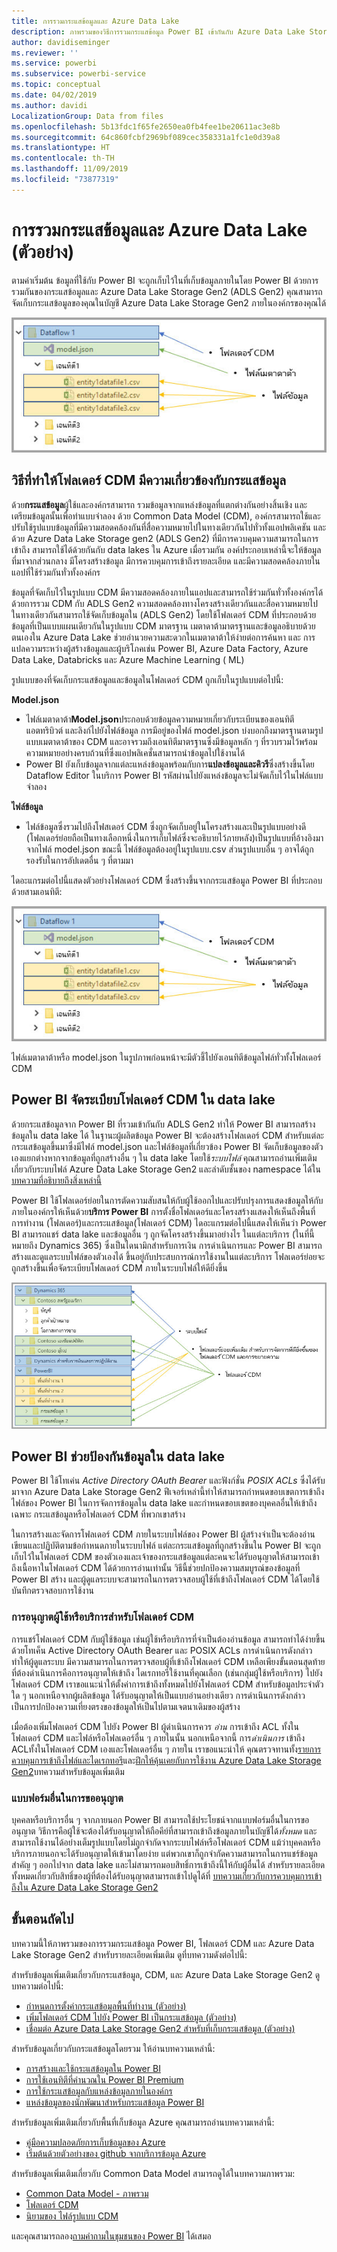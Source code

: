 ```yaml
---
title: การรวมกระแสข้อมูลและ Azure Data Lake
description: ภาพรวมของวิธีการรวมกระแสข้อมูล Power BI เข้ากันกับ Azure Data Lake Storage Gen2
author: davidiseminger
ms.reviewer: ''
ms.service: powerbi
ms.subservice: powerbi-service
ms.topic: conceptual
ms.date: 04/02/2019
ms.author: davidi
LocalizationGroup: Data from files
ms.openlocfilehash: 5b13fdc1f65fe2650ea0fb4fee1be20611ac3e8b
ms.sourcegitcommit: 64c860fcbf2969bf089cec358331a1fc1e0d39a8
ms.translationtype: HT
ms.contentlocale: th-TH
ms.lasthandoff: 11/09/2019
ms.locfileid: "73877319"
---
```

# <a name="dataflows-and-azure-data-lake-integration-preview"></a>การรวมกระแสข้อมูลและ Azure Data Lake (ตัวอย่าง)

ตามค่าเริ่มต้น ข้อมูลที่ใช้กับ Power BI จะถูกเก็บไว้ในที่เก็บข้อมูลภายในโดย Power BI ด้วยการรวมกันของกระแสข้อมูลและ Azure Data Lake Storage Gen2 (ADLS Gen2) คุณสามารถจัดเก็บกระแสข้อมูลของคุณในบัญชี Azure Data Lake Storage Gen2 ภายในองค์กรของคุณได้ 

![กระแสข้อมูลในที่เก็บข้อมูล Azure](media/service-dataflows-azure-data-lake-integration/dataflows-azure-integration_01.jpg)

## <a name="how-cdm-folders-relate-to-dataflows"></a>วิธีที่ทำให้โฟลเดอร์ CDM มีความเกี่ยวข้องกับกระแสข้อมูล

ด้วย**กระแสข้อมูล**ผู้ใช้และองค์กรสามารถ รวมข้อมูลจากแหล่งข้อมูลที่แตกต่างกันอย่างสิ้นเชิง และเตรียมข้อมูลนั้นเพื่อทำแบบจำลอง ด้วย Common Data Model (CDM), องค์กรสามารถใช้และปรับใช้รูปแบบข้อมูลที่มีความสอดคล้องกันที่สื่อความหมายไปในทางเดียวกันไปทั่วทั้งแอปพลิเคชัน และด้วย Azure Data Lake Storage gen2 (ADLS Gen2) ที่มีการควบคุมความสามารถในการเข้าถึง สามารถใช้ได้ด้วยกันกับ data lakes ใน Azure เมื่อรวมกัน องค์ประกอบเหล่านี้จะให้ข้อมูลที่มาจากส่วนกลาง มีโครงสร้างข้อมูล มีการควบคุมการเข้าถึงรายละเอียด และมีความสอดคล้องภายในแอปที่ใช้ร่วมกันทั่วทั้งองค์กร

ข้อมูลที่จัดเก็บไว้ในรูปแบบ CDM มีความสอดคล้องภายในแอปและสามารถใช้ร่วมกันทั่วทั้งองค์กรได้ ด้วยการรวม CDM กับ ADLS Gen2 ความสอดคล้องทางโครงสร้างเดียวกันและสื่อความหมายไปในทางเดียวกันสามารถใช้จัดเก็บข้อมูลใน (ADLS Gen2) โดยใช้โฟลเดอร์ CDM ที่ประกอบด้วยข้อมูลที่เป็นแบบแผนเดียวกันในรูปแบบ CDM มาตรฐาน เมตาดาต้ามาตรฐานและข้อมูลอธิบายด้วยตนเองใน Azure Data Lake ช่วยอำนวยความสะดวกในเมตาดาต้าให้ง่ายต่อการค้นหา และ การแปลความระหว่างผู้สร้างข้อมูลและผู้บริโภคเช่น Power BI, Azure Data Factory, Azure Data Lake, Databricks และ Azure Machine Learning ( ML) 

รูปแบบของที่จัดเก็บกระแสข้อมูลและข้อมูลในโฟลเดอร์ CDM ถูกเก็บในรูปแบบต่อไปนี้:

**Model.json**
* ไฟล์เมตาดาต้า**Model.json**ประกอบด้วยข้อมูลความหมายเกี่ยวกับระเบียนของเอนทิตี แอตทริบิวต์ และลิงก์ไปยังไฟล์ข้อมูล การมีอยู่ของไฟล์ model.json บ่งบอกถึงมาตรฐานตามรูปแบบเมตาดาต้าของ CDM และอาจรวมถึงเอนทิตีมาตรฐานซึ่งมีข้อมูลหลัก ๆ ที่รวบรวมไว้พร้อมความหมายอย่างครบถ้วนที่ซึ่งแอปพลิเคชั่นสามารถนำข้อมูลไปใช้งานได้
* Power BI ยังเก็บข้อมูลจากแต่ละแหล่งข้อมูลพร้อมกับการ**แปลงข้อมูลและคิวรี**ซึ่งสร้างขึ้นโดย Dataflow Editor ในบริการ Power BI รหัสผ่านไปยังแหล่งข้อมูลจะไม่จัดเก็บไว้ในไฟล์แบบจำลอง

**ไฟล์ข้อมูล**
* ไฟล์ข้อมูลซึ่งรวมไปถึงโฟสเดอร์ CDM ซึ่งถูกจัดเก็บอยู่ในโครงสร้างและเป็นรูปแบบอย่างดี (โฟลเดอร์ย่อยถือเป็นทางเลือกหนึ่งในการเก็บไฟล์ซึ่งจะอธิบายไว้ภายหลัง)เป็นรูปแบบที่อ้างอิงมาจากไฟล์ model.json ขณะนี้ ไฟล์ข้อมูลต้องอยู่ในรูปแบบ.csv ส่วนรูปแบบอื่น ๆ อาจได้ถูกรองรับในการอัปเดตอื่น ๆ ที่ตามมา 

ไดอะแกรมต่อไปนี้แสดงตัวอย่างโฟลเดอร์ CDM ซึ่งสร้างขึ้นจากกระแสข้อมูล Power BI ที่ประกอบด้วยสามเอนทิตี:

![กระแสข้อมูลในที่เก็บข้อมูล Azure](media/service-dataflows-azure-data-lake-integration/dataflows-azure-integration_01.jpg)

ไฟล์เมตาดาต้าหรือ model.json ในรูปภาพก่อนหน้าจะมีตัวชี้ไปยังเอนทิตีข้อมูลไฟล์ทั่วทั้งโฟลเดอร์ CDM

## <a name="power-bi-organizes-cdm-folders-in-the-data-lake"></a>Power BI จัดระเบียบโฟลเดอร์ CDM ใน data lake

ด้วยกระแสข้อมูลจาก Power BI ที่รวมเข้ากันกับ ADLS Gen2 ทำให้ Power BI สามารถสร้างข้อมูลใน data lake ได้ ในฐานะผู้ผลิตข้อมูล Power BI จะต้องสร้างโฟลเดอร์ CDM สำหรับแต่ละ กระแสข้อมูลขึ้นมาซึ่งมีไฟล์ model.json และไฟล์ข้อมูลที่เกี่ยวข้อง Power BI จัดเก็บข้อมูลของตัวเองแยกต่างหากจากข้อมูลที่ถูกสร้างอื่น ๆ ใน data lake โดยใช้*ระบบไฟล์* คุณสามารถอ่านเพิ่มเติมเกี่ยวกับระบบไฟล์ Azure Data Lake Storage Gen2 และลำดับชั้นของ namespace ได้ใน[บทความที่อธิบายถึงสิ่งเหล่านี้](https://docs.microsoft.com/azure/storage/data-lake-storage/namespace)

Power BI ใช้โฟลเดอร์ย่อยในการตัดความสับสนให้กับผู้ใช้ออกไปและปรับปรุงการแสดงข้อมูลให้กับภายในองค์กรให้เห็นด้วย**บริการ Power BI** การตั้งชื่อโฟลเดอร์และโครงสร้างแสดงให้เห็นถึงพื้นที่การทำงาน (โฟลเดอร์)และกระแสข้อมูล(โฟลเดอร์ CDM) ไดอะแกรมต่อไปนี้แสดงให้เห็นว่า Power BI สามารถแชร์ data lake และข้อมูลอื่น ๆ ถูกจัดโครงสร้างขึ้นมาอย่างไร ในแต่ละบริการ (ในที่นี้หมายถึง Dynamics 365) ซึ่งเป็นไดนามิกสำหรับการเงิน การดำเนินการและ Power BI สามารถสร้างและดูแลระบบไฟล์ของตัวเองได้ ขึ้นอยู่กับประสบการณ์การใช้งานในแต่ละบริการ โฟลเดอร์ย่อยจะถูกสร้างขึ้นเพื่อจัดระเบียบโฟลเดอร์ CDM ภายในระบบไฟล์ให้ดียิ่งขึ้น 

![กระแสข้อมูลจากบริการต่าง ๆ ในที่เก็บข้อมูล Azure](media/service-dataflows-azure-data-lake-integration/dataflows-azure-integration_02.jpg)

## <a name="power-bi-protects-data-in-the-data-lake"></a>Power BI ช่วยป้องกันข้อมูลใน data lake

Power BI ใช้โทเค่น *Active Directory OAuth Bearer* และฟังก์ชั่น *POSIX ACLs* ซึ่งได้รับมาจาก Azure Data Lake Storage Gen2 ฟีเจอร์เหล่านี้ทำให้สามารถกำหนดขอบเขตการเข้าถึงไฟล์ของ Power BI ในการจัดการข้อมูลใน data lake และกำหนดขอบเขตของบุคคลอื่นให้เข้าถึงเฉพาะ กระแสข้อมูลหรือโฟลเดอร์ CDM ที่พวกเขาสร้าง 

ในการสร้างและจัดการโฟลเดอร์ CDM ภายในระบบไฟล์ของ Power BI ผู้สร้างจำเป็นจะต้องอ่าน เขียนและปฏิบัติตามข้อกำหนดภายในระบบไฟล์ แต่ละกระแสข้อมูลที่ถูกสร้างขึ้นใน Power BI จะถูกเก็บไว้ในโฟลเดอร์ CDM ของตัวเองและเจ้าของกระแสข้อมูลแต่ละคนจะได้รับอนุญาตให้สามารถเข้าถึงเนื้อหาในโฟลเดอร์ CDM ได้ด้วยการอ่านเท่านั้น วิธีนี้ช่วยปกป้องความสมบูรณ์ของข้อมูลที่ Power BI สร้าง และผู้ดูแลระบบจะสามารถในการตรวจสอบผู้ใช้ที่เข้าถึงโฟลเดอร์ CDM ได้โดยใช้บันทึกตรวจสอบการใช้งาน 

### <a name="authorizing-users-or-services-for-cdm-folders"></a>การอนุญาตผู้ใช้หรือบริการสำหรับโฟลเดอร์ CDM

การแชร์โฟลเดอร์ CDM กับผู้ใช้ข้อมูล เช่นผู้ใช้หรือบริการที่จำเป็นต้องอ่านข้อมูล สามารถทำได้ง่ายขึ้น ด้วยโทเค็น Active Directory OAuth Bearer และ POSIX ACLs การดำเนินการดังกล่าวทำให้ผู้ดูแลระบบ มีความสามารถในการตรวจสอบผู้ที่เข้าถึงโฟลเดอร์ CDM เหลือเพียงขั้นตอนสุดท้ายที่ต้องดำเนินการคือการอนุญาตให้เข้าถึง 	ไดเรกทอรีใช้งานที่คุณเลือก (เช่นกลุ่มผู้ใช้หรือบริการ) ไปยังโฟลเดอร์ CDM เราขอแนะนำให้ตั้งค่าการเข้าถึงทั้งหมดไปยังโฟลเดอร์ CDM สำหรับข้อมูลประจำตัวใด ๆ นอกเหนือจากผู้ผลิตข้อมูล ได้รับอนุญาตให้เป็นแบบอ่านอย่างเดียว การดำเนินการดังกล่าวเป็นการปกป้องความเที่ยงตรงของข้อมูลให้เป็นไปตามเจตนาเดิมของผู้สร้าง

เมื่อต้องเพิ่มโฟลเดอร์ CDM ไปยัง Power BI ผู้ดำเนินการควร *อ่าน* การเข้าถึง ACL ทั้งในโฟลเดอร์ CDM และไฟล์หรือโฟลเดอร์อื่น ๆ ภายในนั้น นอกเหนือจากนี้ การ*ดำเนินการ* เข้าถึง ACLทั้งในโฟลเดอร์ CDM เองและโฟลเดอร์อื่น ๆ ภายใน เราขอแนะนำให้ คุณตรวจทานทั้ง[รายการควบคุมการเข้าถึงไฟล์และไดเรกทอรี](https://docs.microsoft.com/azure/storage/blobs/data-lake-storage-access-control#access-control-lists-on-files-and-directories)และ[ฝึกให้คุ้นเคยกับการใช้งาน Azure Data Lake Storage Gen2](https://docs.microsoft.com/azure/storage/blobs/data-lake-storage-best-practices)บทความสำหรับข้อมูลเพิ่มเติม


### <a name="alternative-forms-of-authorization"></a>แบบฟอร์มอื่นในการขออนุญาต

บุคคลหรือบริการอื่น ๆ จากภายนอก Power BI สามารถใช้ประโยชน์จากแบบฟอร์มอื่นในการขออนุญาต วิธีการคือผู้ใช้จะต้องได้รับอนุญาตให้ถือคีย์ที่สามารถเข้าถึงข้อมูลภายในบัญชีได้*ทั้งหมด* และสามารถใช้งานได้อย่างเต็มรูปแบบโดยไม่ถูกจำกัดจากระบบไฟล์หรือโฟลเดอร์ CDM แม้ว่าบุคคลหรือบริการภายนอกจะได้รับอนุญาตให้เข้ามาโดยง่าย แต่พวกเขาก็ถูกจำกัดความสามารถในการแชร์ข้อมูลสำคัญ ๆ ออกไปจาก data lake และไม่สามารถมอบสิทธิ์การเข้าถึงนี้ให้กับผู้อื่นได้ สำหรับรายละเอียดทั้งหมดเกี่ยวกับสิทธิ์ของผู้ที่ต้องได้รับอนุญาตสามารถเข้าไปดูได้ที่ [บทความเกี่ยวกับการควบคุมการเข้าถึงใน Azure Data Lake Storage Gen2](https://docs.microsoft.com/azure/storage/blobs/data-lake-storage-access-control
)


## <a name="next-steps"></a>ขั้นตอนถัดไป

บทความนี้ให้ภาพรวมของการรวมกระแสข้อมูล Power BI, โฟลเดอร์ CDM และ Azure Data Lake Storage Gen2 สำหรับรายละเอียดเพิ่มเติม ดูที่บทความดังต่อไปนี้:

สำหรับข้อมูลเพิ่มเติมเกี่ยวกับกระแสข้อมูล, CDM, และ Azure Data Lake Storage Gen2 ดูบทความต่อไปนี้:

* [กำหนดการตั้งค่ากระแสข้อมูลพื้นที่ทำงาน (ตัวอย่าง)](service-dataflows-configure-workspace-storage-settings.md)
* [เพิ่มโฟลเดอร์ CDM ไปยัง Power BI เป็นกระแสข้อมูล (ตัวอย่าง)](service-dataflows-add-cdm-folder.md)
* [เชื่อมต่อ Azure Data Lake Storage Gen2 สำหรับที่เก็บกระแสข้อมูล (ตัวอย่าง)](service-dataflows-connect-azure-data-lake-storage-gen2.md)

สำหรับข้อมูลเกี่ยวกับกระแสข้อมูลโดยรวม ให้อ่านบทความเหล่านี้:

* [การสร้างและใช้กระแสข้อมูลใน Power BI](service-dataflows-create-use.md)
* [การใช้เอนทิตีที่คำนวณใน Power BI Premium](service-dataflows-computed-entities-premium.md)
* [การใช้กระแสข้อมูลกับแหล่งข้อมูลภายในองค์กร](service-dataflows-on-premises-gateways.md)
* [แหล่งข้อมูลของนักพัฒนาสำหรับกระแสข้อมูล Power BI](service-dataflows-developer-resources.md)

สำหรับข้อมูลเพิ่มเติมเกี่ยวกับพื้นที่เก็บข้อมูล Azure คุณสามารถอ่านบทความเหล่านี้:
* [คู่มือความปลอดภัยการเก็บข้อมูลของ Azure](https://docs.microsoft.com/azure/storage/common/storage-security-guide)
* [เริ่มต้นด้วยตัวอย่างของ github จากบริการข้อมูล Azure](https://aka.ms/cdmadstutorial)

สำหรับข้อมูลเพิ่มเติมเกี่ยวกับ Common Data Model สามารถดูได้ในบทความภาพรวม:
* [Common Data Model - ภาพรวม](https://docs.microsoft.com/powerapps/common-data-model/overview)
* [โฟลเดอร์ CDM ](https://go.microsoft.com/fwlink/?linkid=2045304)
* [นิยามของ ไฟล์รูปแบบ CDM](https://go.microsoft.com/fwlink/?linkid=2045521)

และคุณสามารถลอง[ถามคำถามในชุมชนของ Power BI](https://community.powerbi.com/) ได้เสมอ
